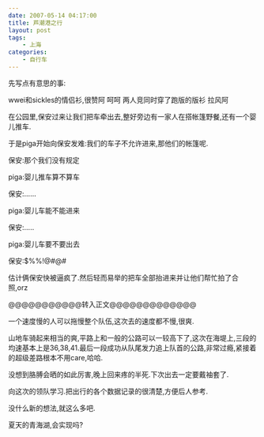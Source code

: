 ```yaml
---
date: 2007-05-14 04:17:00
title: 芦潮港之行
layout: post
tags:
    - 上海
categories:
    - 自行车
---
```

先写点有意思的事:

wwei和sickles的情侣衫,很赞阿 呵呵 两人竞同时穿了跑版的版衫 拉风阿

在公园里,保安过来让我们把车牵出去,整好旁边有一家人在搭帐篷野餐,还有一个婴儿推车.

于是piga开始向保安发难:我们的车子不允许进来,那他们的帐篷呢.

保安:那个我们没有规定

piga:婴儿推车算不算车

保安:......

piga:婴儿车能不能进来

保安:.....

piga:婴儿车要不要出去

保安:$%%!@#@#

估计俩保安快被逼疯了.然后轻而易举的把车全部抬进来并让他们帮忙拍了合照,orz

@@@@@@@@@@@转入正文@@@@@@@@@@@@@

一个速度慢的人可以拖慢整个队伍,这次去的速度都不慢,很爽.

山地车骑起来相当的爽,平路上和一般的公路可以一较高下了,这次在海堤上,三段的均速基本上是36,38,41.最后一段成功从队尾发力追上队首的公路,非常过瘾,紧接着的超级差路根本不用care,哈哈.

没想到胳膊会晒的如此厉害,晚上回来疼的半死.下次出去一定要戴袖套了.

向这次的领队学习.把出行的各个数据记录的很清楚,方便后人参考.

没什么新的想法,就这么多吧.

夏天的青海湖,会实现吗?
